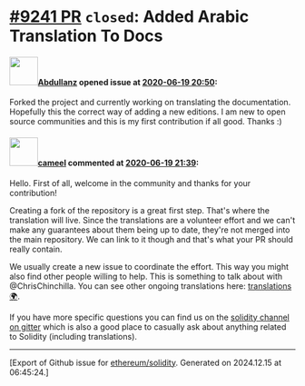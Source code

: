 # [\#9241 PR](https://github.com/ethereum/solidity/pull/9241) `closed`: Added Arabic Translation To Docs

#### <img src="https://avatars.githubusercontent.com/u/15985254?u=16d7345fa1b41d4a0070f920d48f65b95bcbc1be&v=4" width="50">[Abdullanz](https://github.com/Abdullanz) opened issue at [2020-06-19 20:50](https://github.com/ethereum/solidity/pull/9241):

Forked the project and currently working on translating the documentation. Hopefully this the correct way of adding a new editions. I am new to open source communities and this is my first contribution if all good. Thanks :)

#### <img src="https://avatars.githubusercontent.com/u/137030?v=4" width="50">[cameel](https://github.com/cameel) commented at [2020-06-19 21:39](https://github.com/ethereum/solidity/pull/9241#issuecomment-646870005):

Hello. First of all, welcome in the community and thanks for your contribution!

Creating a fork of the repository is a great first step. That's where the translation will live. Since the translations are a volunteer effort and we can't make any guarantees about them being up to date, they're not merged into the main repository. We can link to it though and that's what your PR should really contain.

We usually create a new issue to coordinate the effort. This way you might also find other people willing to help. This is something to talk about with @ChrisChinchilla. You can see other ongoing translations here: [translations 🌍](https://github.com/ethereum/solidity/labels/translations%20%F0%9F%8C%8D).

If you have more specific questions you can find us on the [solidity channel on gitter](https://gitter.im/ethereum/solidity) which is also a good place to casually ask about anything related to Solidity (including translations).


-------------------------------------------------------------------------------



[Export of Github issue for [ethereum/solidity](https://github.com/ethereum/solidity). Generated on 2024.12.15 at 06:45:24.]
